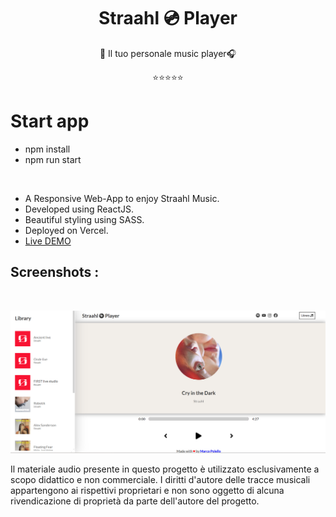 <h1 align="center">Straahl 💿 Player</h1>

<p align="center">🎵 Il tuo personale music player🎧</p>
<p align="center">⭐⭐⭐⭐⭐</a></p>

# Start app

- npm install
- npm run start

<br>

- A Responsive Web-App to enjoy Straahl Music.
- Developed using ReactJS.
- Beautiful styling using SASS.
- Deployed on Vercel.
- [Live DEMO](https://player-music-omega.vercel.app/)

## Screenshots :

<br>
<p align="center">
  <img  src="/public/playerMusic.png">
</p>


Il materiale audio presente in questo progetto è utilizzato esclusivamente a scopo didattico e non commerciale. I diritti d'autore delle tracce musicali appartengono ai rispettivi proprietari e non sono oggetto di alcuna rivendicazione di proprietà da parte dell'autore del progetto.